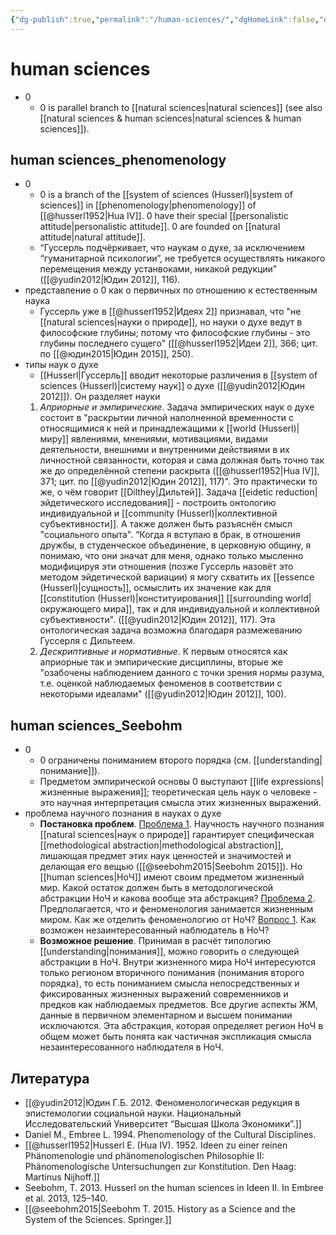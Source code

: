 ```yaml
---
{"dg-publish":true,"permalink":"/human-sciences/","dgHomeLink":false,"dgPassFrontmatter":false}
---
```


# human sciences
- 0
	- 0 is parallel branch to [[natural sciences|natural sciences]] (see also [[natural sciences & human sciences|natural sciences & human sciences]]).

## human sciences_phenomenology
- 0
	- 0 is a branch of the [[system of sciences (Husserl)|system of sciences]] in [[phenomenology|phenomenology]] of [[@husserl1952|Hua IV]]. 0 have their special [[personalistic attitude|personalistic attitude]]. 0 are founded on [[natural attitude|natural attitude]].
	- “Гуссерль подчёркивает, что наукам о духе, за исключением “гуманитарной психологии”, не требуется осуществлять никакого перемещения между устанвоками, никакой редукции” ([[@yudin2012|Юдин 2012]], 116). 
- представление о 0 как о первичных по отношению к естественным наука
	- Гуссерль уже в [[@husserl1952|Идеях 2]] признавал, что "не [[natural sciences|науки о природе]], но науки о духе ведут в философские глубины; потому что философские глубины - это глубины последнего сущего" ([[@husserl1952|Идеи 2]], 366; цит. по [[@юдин2015|Юдин 2015]], 250).
- типы наук о духе
	- [[Husserl|Гуссерль]] вводит некоторые различения в [[system of sciences (Husserl)|систему наук]] о духе ([[@yudin2012|Юдин 2012]]). Он разделяет науки
	1. *Априорные и эмпирические*. Задача эмпирических наук о духе состоит в "раскрытии личной наполненной временности с относящимися к ней и принадлежащими к [[world (Husserl)|миру]] явлениями, мнениями, мотивациями, видами деятельности, внешними и внутренними действиями в их личностной связанности, которая и сама должная быть точно так же до определённой степени раскрыта ([[@husserl1952|Hua IV]], 371; цит. по [[@yudin2012|Юдин 2012]], 117)".  Это практически то же, о чём говорит [[Dilthey|Дильтей]]. Задача [[eidetic reduction|эйдетического исследования]] - построить онтологию индивидуальной и [[community (Husserl)|коллективной субъективности]]. А также должен быть разъяснён смысл "социального опыта". “Когда я вступаю в брак, в отношения дружбы, в студенческое объединение, в церковную общину, я понимаю, что они значат для меня, однако только мысленно модифицируя эти отношения (позже Гуссерль назовёт это методом эйдетической вариации) я могу схватить их [[essence (Husserl)|сущность]], осмыслить их значение как для [[constitution (Husserl)|конституирования]] [[surrounding world|окружающего мира]], так и для индивидуальной и коллективной субъективности". ([[@yudin2012|Юдин 2012]], 117). Эта онтологическая задача возможна благодаря размежеванию Гуссерля с Дильтеем.
	2. *Дескриптивные и нормативные*. К первым относятся как априорные так и эмпирические дисциплины, вторые же "озабочены наблюдением данного с точки зрения нормы разума, т.е. оценкой наблюдаемых феноменов в соответствии с некоторыми идеалами" ([[@yudin2012|Юдин 2012]], 100).

## human sciences_Seebohm
- 0
	- 0 ограничены пониманием второго порядка (см. [[understanding|понимание]]).
	- Предметом эмпирической основы 0 выступают [[life expressions|жизненные выражения]]; теоретическая цель наук о человеке - это научная интерпретация смысла этих жизненных выражений.
- проблема научного познания в науках о духе
	- **Постановка проблем**. <u>Проблема 1</u>. Научность научного познания [[natural sciences|наук о природе]] гарантирует специфическая [[methodological abstraction|methodological abstraction]], лишающая предмет этих наук ценностей и значимостей и делающая его вещью ([[@seebohm2015|Seebohm 2015]]). Но [[human sciences|НоЧ]] имеют своим предметом жизненный  мир. Какой остаток должен быть в методологической абстракции НоЧ и какова вообще эта абстракция? <u>Проблема 2</u>. Предполагается, что и феноменология занимается жизненным миром. Как же отделить феноменологию от НоЧ? <u>Вопрос 1</u>. Как возможен незаинтересованный наблюдатель в НоЧ?
	- **Возможное решение**. Принимая в расчёт типологию [[understanding|понимания]], можно говорить о следующей абстракции в НоЧ. Внутри жизненного мира НоЧ интересуются только регионом вторичного понимания (понимания второго порядка), то есть пониманием смысла непосредственных и фиксированных жизненных выражений современников и предков как наблюдаемых предметов. Все другие аспекты ЖМ, данные в первичном элементарном и высшем понимании исключаются. Эта абстракция, которая определяет регион НоЧ в общем может быть понята как частичная экспликация смысла незаинтересованного наблюдателя в НоЧ.


## Литература
- [[@yudin2012|Юдин Г.Б. 2012. Феноменологическая редукция в эпистемологии социальной науки. Национальный Исследовательский Университет “Высшая Школа Экономики”.]]
- Daniel M., Embree L. 1994. Phenomenology of the Cultural Disciplines.
- [[@husserl1952|Husserl E. (Hua IV). 1952. Ideen zu einer reinen Phänomenologie und phänomenologischen Philosophie II: Phänomenologische Untersuchungen zur Konstitution. Den Haag: Martinus Nijhoff.]]
- Seebohm, T. 2013. Husserl on the human sciences in Ideen II. In Embree et al. 2013, 125–140.
- [[@seebohm2015|Seebohm T. 2015. History as a Science and the System of the Sciences. Springer.]]




